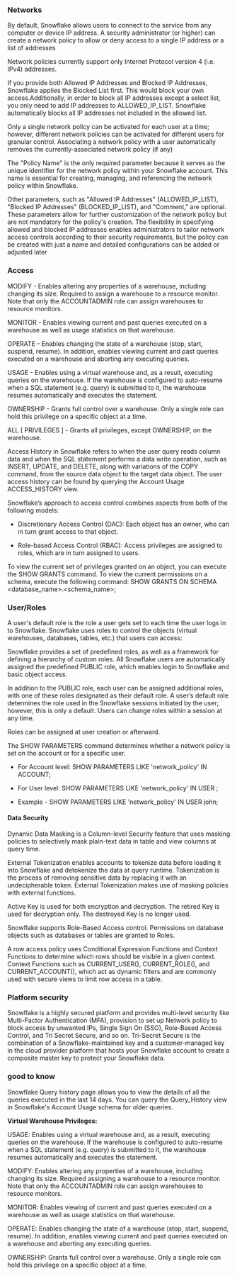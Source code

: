 ### Networks
By default, Snowflake allows users to connect to the service from any computer or 
device IP address. A security administrator (or higher) can create a network 
policy to allow or deny access to a single IP address or a list of addresses

Network policies currently support only Internet Protocol version 4 (i.e. IPv4) addresses.

If you provide both Allowed IP Addresses and Blocked IP Addresses, Snowflake 
applies the Blocked List first. This would block your own access.Additionally, 
in order to block all IP addresses except a select list, you only need to add 
IP addresses to ALLOWED_IP_LIST. Snowflake automatically blocks all IP 
addresses not included in the allowed list.

Only a single network policy can be activated for each user at a time; however, 
different network policies can be activated for different users for granular 
control. Associating a network policy with a user automatically removes the 
currently-associated network policy (if any)

The "Policy Name" is the only required parameter because it serves as the 
unique identifier for the network policy within your Snowflake account. This 
name is essential for creating, managing, and referencing the network policy 
within Snowflake. 

Other parameters, such as "Allowed IP Addresses" (ALLOWED_IP_LIST), "Blocked IP 
Addresses" (BLOCKED_IP_LIST), and "Comment," are optional. These parameters 
allow for further customization of the network policy but are not mandatory for 
the policy's creation. The flexibility in specifying allowed and blocked IP 
addresses enables administrators to tailor network access controls according to 
their security requirements, but the policy can be created with just a name and 
detailed configurations can be added or adjusted later

### Access
MODIFY - Enables altering any properties of a warehouse, including changing its 
size. Required to assign a warehouse to a resource monitor. Note that only the 
ACCOUNTADMIN role can assign warehouses to resource monitors. 

MONITOR - Enables viewing current and past queries executed on a warehouse as 
well as usage statistics on that warehouse. 

OPERATE - Enables changing the state of a warehouse (stop, start, suspend, 
resume). In addition, enables viewing current and past queries executed on a 
warehouse and aborting any executing queries. 

USAGE - Enables using a virtual warehouse and, as a result, executing queries 
on the warehouse. If the warehouse is configured to auto-resume when a SQL 
statement (e.g. query) is submitted to it, the warehouse resumes automatically 
and executes the statement. 

OWNERSHIP - Grants full control over a warehouse. Only a single role can hold 
this privilege on a specific object at a time. 

ALL [ PRIVILEGES ] - Grants all privileges, except OWNERSHIP, on the warehouse.

Access History in Snowflake refers to when the user query reads column data and 
when the SQL statement performs a data write operation, such as INSERT, UPDATE, 
and DELETE, along with variations of the COPY command, from the source data 
object to the target data object. The user access history can be found by 
querying the Account Usage ACCESS_HISTORY view.

Snowflake’s approach to access control combines aspects from both of the 
following models: 

- Discretionary Access Control (DAC): Each object has an owner, who can in turn 
grant access to that object. 

- Role-based Access Control (RBAC): Access privileges are assigned to roles, 
which are in turn assigned to users.

To view the current set of privileges granted on an object, you can execute the 
SHOW GRANTS command. To view the current permissions on a schema, execute the 
following command: SHOW GRANTS ON SCHEMA  <database_name>.<schema_name>;

### User/Roles
A user's default role is the role a user gets set to each time the user logs in 
to Snowflake. Snowflake uses roles to control the objects (virtual warehouses, 
databases, tables, etc.) that users can access: 

Snowflake provides a set of predefined roles, as well as a framework for 
defining a hierarchy of custom roles.      All Snowflake users are 
automatically assigned the predefined PUBLIC role, which enables login to 
Snowflake and basic object access. 

In addition to the PUBLIC role, each user can be assigned additional roles, 
with one of these roles designated as their default role. A user’s default role 
determines the role used in the Snowflake sessions initiated by the user; 
however, this is only a default. Users can change roles within a session at any 
time. 

Roles can be assigned at user creation or afterward.

The SHOW PARAMETERS command determines whether a network policy is set on the account or for a specific user.
- For Account level: SHOW PARAMETERS LIKE 'network_policy' IN ACCOUNT;

- For User level: SHOW PARAMETERS LIKE 'network_policy' IN USER <username>; 

- Example - SHOW PARAMETERS LIKE 'network_policy' IN USER john;


#### Data Security
Dynamic Data Masking is a Column-level Security feature that uses 
masking policies to selectively mask plain-text data in table and view columns 
at query time. 

External Tokenization enables accounts to tokenize data before loading it into 
Snowflake and detokenize the data at query runtime. Tokenization is the process 
of removing sensitive data by replacing it with an undecipherable token. 
External Tokenization makes use of masking policies with external functions.

Active Key is used for both encryption and decryption.  The retired Key is used 
for decryption only.  The destroyed Key is no longer used.

Snowflake supports Role-Based Access control. Permissions on database objects 
such as databases or tables are granted to Roles.

A row access policy uses Conditional Expression Functions and Context Functions 
to determine which rows should be visible in a given context. Context Functions 
such as CURRENT_USER(), CURRENT_ROLE(), and CURRENT_ACCOUNT(), which act as 
dynamic filters and are commonly used with secure views to limit row access in 
a table.

### Platform security
Snowflake is a highly secured platform and provides multi-level security like 
Multi-Factor Authentication (MFA), provision to set up Network policy to block 
access by unwanted IPs, Single Sign On (SSO), Role-Based Access Control, and 
Tri Secret Secure, and so on. Tri-Secret Secure is the combination of a 
Snowflake-maintained key and a customer-managed key in the cloud provider 
platform that hosts your Snowflake account to create a composite master key to 
protect your Snowflake data.

### good to know
Snowflake Query history page allows you to view the details of all the queries 
executed in the last 14 days. You can query the Query_History view in 
Snowflake's Account Usage schema for older queries.

**Virtual Warehouse Privileges:**

USAGE: Enables using a virtual warehouse and, as a result, executing queries on 
the warehouse. If the warehouse is configured to auto-resume when a SQL 
statement (e.g. query) is submitted to it, the warehouse resumes automatically 
and executes the statement. 

MODIFY: Enables altering any properties of a warehouse, including changing its 
size. Required assigning a warehouse to a resource monitor. Note that only 
the ACCOUNTADMIN role can assign warehouses to resource monitors. 

MONITOR: Enables viewing of current and past queries executed on a warehouse as 
well as usage statistics on that warehouse. 

OPERATE: Enables changing the state of a warehouse (stop, start, suspend, 
resume). In addition, enables viewing current and past queries executed on a 
warehouse and aborting any executing queries. 

OWNERSHIP: Grants full control over a warehouse. Only a single role can hold 
this privilege on a specific object at a time.
